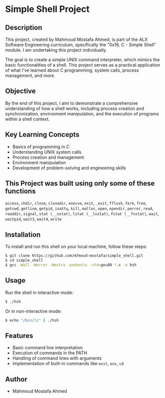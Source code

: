 # Simple Shell Project

## Description

This project, created by Mahmoud Mostafa Ahmed, is part of the ALX Software Engineering curriculum, specifically the "0x16. C - Simple Shell" module. I am undertaking this project individually.

The goal is to create a simple UNIX command interpreter, which mimics the basic functionalities of a shell. This project serves as a practical application of what I've learned about C programming, system calls, process management, and more.

## Objective

By the end of this project, I aim to demonstrate a comprehensive understanding of how a shell works, including process creation and synchronization, environment manipulation, and the execution of programs within a shell context.

## Key Learning Concepts

- Basics of programming in C
- Understanding UNIX system calls
- Process creation and management
- Environment manipulation
- Development of problem-solving and engineering skills

## This Project was built using only some of these functions

`access`, `chdir`, `close`, `closedir`, `execve`, `exit`, `_exit`, `fflush`, `fork`, `free`, `getcwd`, `getline`, `getpid`, `isatty`, `kill`, `malloc`, `open`, `opendir`, `perror`, `read`, `readdir`, `signal`, `stat (__xstat)`, `lstat (__lxstat)`, `fstat (__fxstat)`, `wait`, `waitpid`, `wait3`, `wait4`, `write`

## Installation

To install and run this shell on your local machine, follow these steps:

``` bash
$ git clone https://github.com/m7moud-mostafa/simple_shell.git
$ cd simple_shell
$ gcc -Wall -Werror -Wextra -pedantic -std=gnu89 *.c -o hsh
```

## Usage

Run the shell in interactive mode:

``` bash
$ ./hsh
```

Or in non-interactive mode:

``` bash
$ echo "/bin/ls" | ./hsh
```

## Features

- Basic command line interpretation
- Execution of commands in the PATH
- Handling of command lines with arguments
- Implementation of built-in commands like `exit`, `env`, `cd`

## Author

- Mahmoud Mostafa Ahmed
